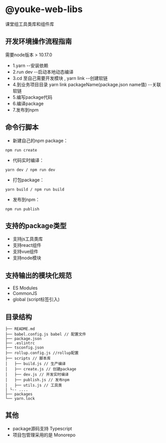 # @youke-web-libs 

课堂组工具类库和组件库


##  开发环境操作流程指南
需要node版本 > 10.17.0 

* 1.yarn --安装依赖
* 2.run dev --启动本地动态编译
* 3.cd 至自己需要开发模块 , yarn link  --创建软链
* 4.到业务项目目录 yarn link packageName(package.json name值) --关联软链
* 5.编写package代码
* 6.编译package
* 7.发布到npm

## 命令行脚本
* 新建自己的npm package：
```node
npm run create
```

* 代码实时编译：
```node
yarn dev / npm run dev
```

* 打包package：
```node
yarn build / npm run build
```
* 发布到npm：
```node
npm run publish
```

##  支持的package类型
* 支持js工具类库
* 支持react组件
* 支持vue组件
* 支持node模块

##  支持输出的模块化规范
* ES Modules
* CommonJS
* global (script标签引入)

## 目录结构
```
├── README.md
├── babel.config.js babel // 配置文件
├── package.json
├── .eslintrc
├── tsconfig.json
├── rollup.config.js //rollup配置
├── scripts // 脚本库
│   ├── build.js // 生产编译
│   ├── create.js // 创建package
│   ├── dev.js // 开发实时编译
│   ├── publish.js // 发布npm
│   ├── utils.js // 工具类
| └-- ....
├── packages
└── yarn.lock
```


## 其他 
* package源码支持 Typescript
* 项目包管理采用的是 Monorepo
